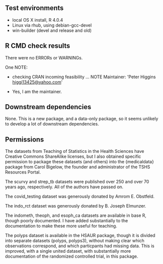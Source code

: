 ## Test environments
* local OS X install, R 4.0.4
* Linux via rhub, using debian-gcc-devel 
* win-builder (devel and release and old)

## R CMD check results
There were no ERRORs or WARNINGs.

One NOTE:
* checking CRAN incoming feasibility ... NOTE
Maintainer: 'Peter Higgins <higgi13425@yahoo.com>'

- Yes, I am the maintainer.

## Downstream dependencies
None.
This is a new package, and a data-only package, so it seems unlikely to develop a lot of downstream dependencies.

## Permissions
The datasets from Teaching of Statistics in the Health Sciences have 
Creative Commons ShareAlike licenses, but I also obtained specific permission to
package these datasets (and others) into the {medicaldata} package from Carol Bigelow, the founder and administrator of the TSHS Resources Portal.

The scurvy and strep_tb datasets were published over 250 and over 70 years ago, respectively. All of the authors have passed on.

The covid_testing dataset was generously donated by Amrom E. Obstfeld.

The indo_rct dataset was generously donated by B. Joseph Elmunzer.

The indometh, theoph, and esoph_ca datasets are available in base R, though poorly documented. I have added substantially to the documentation to make these more useful for teaching.

The polyps dataset is available in the HSAUR package, though it is divided into separate datasets (polyps, polyps3), without making clear which observations correspond, and which particpants had missing data. This is improved, with a single united dataset, with substantially more documentation of the randomized controlled trial, in this package.
